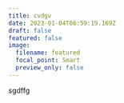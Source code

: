 ```yaml
---
title: cvdgv
date: 2023-01-04T06:59:19.169Z
draft: false
featured: false
image:
  filename: featured
  focal_point: Smart
  preview_only: false
---
```

s﻿gdffg